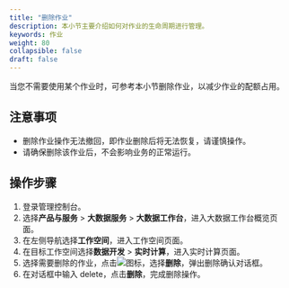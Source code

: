 ```yaml
---
title: "删除作业"
description: 本小节主要介绍如何对作业的生命周期进行管理。 
keywords: 作业
weight: 80
collapsible: false
draft: false
---
```


当您不需要使用某个作业时，可参考本小节删除作业，以减少作业的配额占用。

## 注意事项

- 删除作业操作无法撤回，即作业删除后将无法恢复，请谨慎操作。
- 请确保删除该作业后，不会影响业务的正常运行。

## 操作步骤

1. 登录管理控制台。
2. 选择**产品与服务** > **大数据服务** > **大数据工作台**，进入大数据工作台概览页面。
3. 在左侧导航选择**工作空间**，进入工作空间页面。
4. 在目标工作空间选择**数据开发** > **实时计算**，进入实时计算页面。
5. 选择需要删除的作业，点击![](../../../../_images/icon_more_job.png)图标，选择**删除**，弹出删除确认对话框。
6. 在对话框中输入 delete，点击**删除**，完成删除操作。

